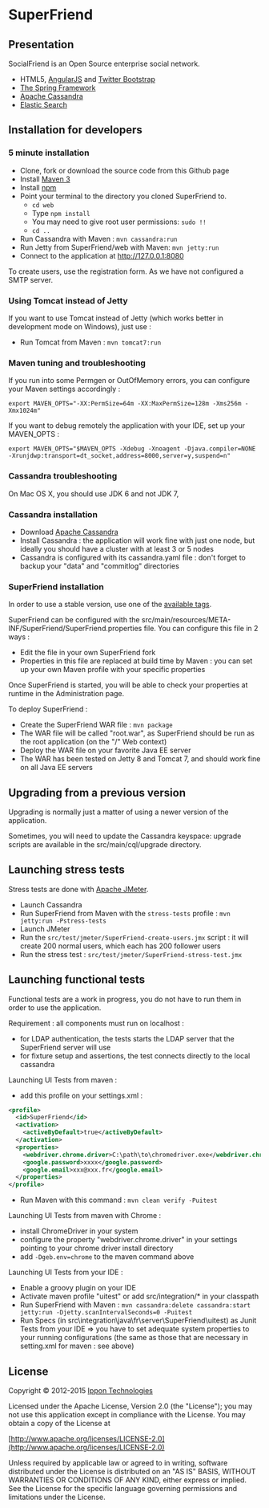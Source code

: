 SuperFriend
================

Presentation
------------------

SocialFriend is an Open Source enterprise social network.


- HTML5, [AngularJS](https://angularjs.org/) and [Twitter Bootstrap](http://twitter.github.com/bootstrap/)
- [The Spring Framework](http://www.springsource.org/)
- [Apache Cassandra](http://cassandra.apache.org/)
- [Elastic Search](http://www.elasticsearch.org/)



Installation for developers
---------------------------------------

### 5 minute installation

- Clone, fork or download the source code from this Github page
- Install [Maven 3](http://maven.apache.org/)
- Install [npm](https://www.npmjs.com/)
- Point your terminal to the directory you cloned SuperFriend to.
    - `cd web`
    - Type `npm install`
    - You may need to give root user permissions: `sudo !!`
    - `cd ..`
- Run Cassandra with Maven : `mvn cassandra:run`
- Run Jetty from SuperFriend/web with Maven: `mvn jetty:run`
- Connect to the application at http://127.0.0.1:8080


To create users, use the registration form. As we have not configured a SMTP server.
### Using Tomcat instead of Jetty

If you want to use Tomcat instead of Jetty (which works better in development mode on Windows), just use :

- Run Tomcat from Maven : `mvn tomcat7:run`

### Maven tuning and troubleshooting

If you run into some Permgen or OutOfMemory errors, you can configure your Maven settings accordingly :
```
export MAVEN_OPTS="-XX:PermSize=64m -XX:MaxPermSize=128m -Xms256m -Xmx1024m"
```

If you want to debug remotely the application with your IDE, set up your MAVEN_OPTS :
```
export MAVEN_OPTS="$MAVEN_OPTS -Xdebug -Xnoagent -Djava.compiler=NONE -Xrunjdwp:transport=dt_socket,address=8000,server=y,suspend=n"
```

### Cassandra troubleshooting

On Mac OS X, you should use JDK 6 and not JDK 7,


### Cassandra installation

- Download [Apache Cassandra](http://cassandra.apache.org/)
- Install Cassandra : the application will work fine with just one node, but ideally you should have a cluster with at least 3 or 5 nodes
- Cassandra is configured with its cassandra.yaml file : don't forget to backup your "data" and "commitlog" directories

### SuperFriend installation

In order to use a stable version, use one of the [available tags](https://github.com/SuperFriend.com/SuperFriend/tags).

SuperFriend can be configured with the src/main/resources/META-INF/SuperFriend/SuperFriend.properties file. You can configure this file in 2 ways :

- Edit the file in your own SuperFriend fork
- Properties in this file are replaced at build time by Maven : you can set up your own Maven profile with your specific properties

Once SuperFriend is started, you will be able to check your properties at runtime in the Administration page.

To deploy SuperFriend :

- Create the SuperFriend WAR file : `mvn package`
- The WAR file will be called "root.war", as SuperFriend should be run as the root application (on the "/" Web context)
- Deploy the WAR file on your favorite Java EE server
- The WAR has been tested on Jetty 8 and Tomcat 7, and should work fine on all Java EE servers

Upgrading from a previous version
---------------------------------------

Upgrading is normally just a matter of using a newer version of the application.

Sometimes, you will need to update the Cassandra keyspace: upgrade scripts are available in the src/main/cql/upgrade directory.

Launching stress tests
---------------------------------------

Stress tests are done with [Apache JMeter](http://jmeter.apache.org/).

- Launch Cassandra
- Run SuperFriend from Maven with the `stress-tests` profile : `mvn jetty:run -Pstress-tests`
- Launch JMeter
- Run the `src/test/jmeter/SuperFriend-create-users.jmx` script : it will create 200 normal users, which each has 200 follower users
- Run the stress test : `src/test/jmeter/SuperFriend-stress-test.jmx`

Launching functional tests
---------------------------------------

Functional tests are a work in progress, you do not have to run them in order to use the application.

Requirement : all components must run on localhost :

- for LDAP authentication, the tests starts the LDAP server that the SuperFriend server will use
- for fixture setup and assertions, the test connects directly to the local cassandra

Launching UI Tests from maven :

- add this profile on your settings.xml :
```xml
<profile>
  <id>SuperFriend</id>
  <activation>
    <activeByDefault>true</activeByDefault>
  </activation>
  <properties>
    <webdriver.chrome.driver>C:\path\to\chromedriver.exe</webdriver.chrome.driver><!--optional-->
    <google.password>xxxx</google.password>
    <google.email>xxx@xxx.fr</google.email>
  </properties>
</profile>
```

- Run Maven with this command : `mvn clean verify -Puitest`

Launching UI Tests from maven with Chrome :

- install ChromeDriver in your system
- configure the property "webdriver.chrome.driver" in your settings pointing to your chrome driver install directory
- add `-Dgeb.env=chrome` to the maven command above

Launching UI Tests from your IDE :

- Enable a groovy plugin on your IDE
- Activate maven profile "uitest" or add src/integration/* in your classpath
- Run SuperFriend with Maven : `mvn cassandra:delete cassandra:start jetty:run -Djetty.scanIntervalSeconds=0 -Puitest`
- Run Specs (in src\integration\java\fr\server\SuperFriend\uitest) as Junit Tests from your IDE
  => you have to set adequate system properties to your running configurations (the same as those that are necessary in setting.xml for maven : see above)

License
-------

Copyright © 2012-2015 [Ippon Technologies](http://www.ippon.fr)

Licensed under the Apache License, Version 2.0 (the "License");
you may not use this application except in compliance with the License.
You may obtain a copy of the License at

[http://www.apache.org/licenses/LICENSE-2.0](http://www.apache.org/licenses/LICENSE-2.0)

Unless required by applicable law or agreed to in writing, software
distributed under the License is distributed on an "AS IS" BASIS,
WITHOUT WARRANTIES OR CONDITIONS OF ANY KIND, either express or implied.
See the License for the specific language governing permissions and
limitations under the License.
